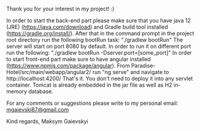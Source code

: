 Thank you for your interest in my project! :)

In order to start the back-end part please make sure that you have java 12 (JRE) (https://java.com/download) and Gradle build tool installed (https://gradle.org/install/). After that in the command prompt in the project root directory run the following bootRun task: "./gradlew bootRun" The server will start on port 8080 by default. In order to run it on different port run the following: "./gradlew bootRun -Dserver.port=[some_port]" In order to start front-end part make sure to have angular installed (https://www.npmjs.com/package/angular). From Paradise-Hotel/src/main/webapp/angular2/ run "ng serve" and navigate to http://localhost:4200/ That's it. You don't need to deploy it into any servlet container. Tomcat is already embedded in the jar file as well as H2 in-memory database.

For any comments or suggestions please write to my personal email: mgaievski87@gmail.com

Kind regards, Maksym Gaievskyi
